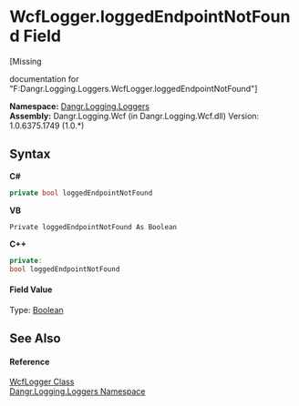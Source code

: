 # WcfLogger.loggedEndpointNotFound Field
 

\[Missing <summary> documentation for "F:Dangr.Logging.Loggers.WcfLogger.loggedEndpointNotFound"\]

**Namespace:**&nbsp;<a href="N_Dangr_Logging_Loggers">Dangr.Logging.Loggers</a><br />**Assembly:**&nbsp;Dangr.Logging.Wcf (in Dangr.Logging.Wcf.dll) Version: 1.0.6375.1749 (1.0.*)

## Syntax

**C#**<br />
``` C#
private bool loggedEndpointNotFound
```

**VB**<br />
``` VB
Private loggedEndpointNotFound As Boolean
```

**C++**<br />
``` C++
private:
bool loggedEndpointNotFound
```


#### Field Value
Type: <a href="http://msdn2.microsoft.com/en-us/library/a28wyd50" target="_blank">Boolean</a>

## See Also


#### Reference
<a href="T_Dangr_Logging_Loggers_WcfLogger">WcfLogger Class</a><br /><a href="N_Dangr_Logging_Loggers">Dangr.Logging.Loggers Namespace</a><br />
